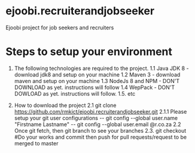 # ejoobi.recruiterandjobseeker
Ejoobi project for job seekers and recruiters
# Steps to setup your environment
1. The following technologies are required to the project.
  1.1 Java JDK 8 - download jdk8 and setup on your machine
  1.2 Maven 3 - download maven and setup on your machine
  1.3 NodeJs 8 and NPM - DON'T DOWNLOAD as yet. instructions will follow
  1.4 WepPack - DON'T DOWLOAD as yet. instructions will follow.
  1.5. etc

2. How to download the project
  2.1 git clone https://github.com/rmkict/ejoobi.recruiterandjobseeker.git
	2.1.1 Please setup your git user configurations
	-- git config --global user.name "Firstname Lastname"
	-- git config --global user.email <email>@r<hostname>.co.za
  2.2 Once git fetch, then git branch to see your branches
  2.3. git checkout <your-branch-name> #Do your works and commit then push for pull requests/request to be merged to master
